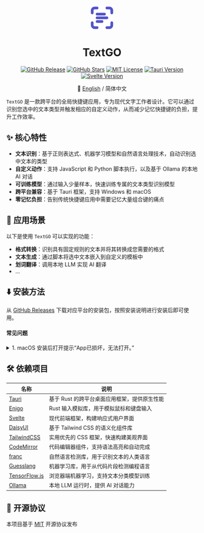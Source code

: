 <div align="center">

<img src="app-icon.png" alt="logo" width="64">

<h1>TextGO</h1>

[![GitHub Release](https://img.shields.io/github/v/release/C5H12O5/TextGO?logo=data:image/svg+xml;base64,PHN2ZyB4bWxucz0iaHR0cDovL3d3dy53My5vcmcvMjAwMC9zdmciIHdpZHRoPSIyNCIgaGVpZ2h0PSIyNCIgdmlld0JveD0iMCAwIDI0IDI0Ij4KCTxwYXRoIGZpbGw9Im5vbmUiIHN0cm9rZT0iI0ZGRkZGRiIgc3Ryb2tlLWxpbmVjYXA9InJvdW5kIiBzdHJva2UtbGluZWpvaW49InJvdW5kIiBzdHJva2Utd2lkdGg9IjIiIGQ9Ik00IDhWNmEyIDIgMCAwIDEgMi0yaDJNNCAxNnYyYTIgMiAwIDAgMCAyIDJoMm04LTE2aDJhMiAyIDAgMCAxIDIgMnYybS00IDEyaDJhMiAyIDAgMCAwIDItMnYtMk04IDEyaDhNOCA5aDZtLTYgNmg0IiAvPgo8L3N2Zz4=&label=Release&style=flat&color=blue)](https://github.com/C5H12O5/TextGO/releases)
[![GitHub Stars](https://img.shields.io/github/stars/C5H12O5/TextGO?logo=github&label=Stars&style=flat&color=yellow)](https://github.com/C5H12O5/TextGO/stargazers)
[![MIT License](https://img.shields.io/badge/License-MIT-green.svg)](LICENSE)
[![Tauri Version](https://img.shields.io/badge/Tauri-v2.9.1-24C8D8.svg?logo=tauri)](https://tauri.app/)
[![Svelte Version](https://img.shields.io/badge/Svelte-v5.43.0-FF3E00.svg?logo=svelte)](https://svelte.dev/)

📖 [English](README.md) / 简体中文

</div>

`TextGO` 是一款跨平台的全局快捷键应用，专为现代文字工作者设计。它可以通过识别您选中的文本类型并触发相应的自定义动作，从而减少记忆快捷键的负担，提升工作效率。

## ✨ 核心特性

- **文本识别**：基于正则表达式、机器学习模型和自然语言处理技术，自动识别选中文本的类型
- **自定义动作**：支持 JavaScript 和 Python 脚本执行，以及基于 Ollama 的本地 AI 对话
- **可训练模型**：通过输入少量样本，快速训练专属的文本类型识别模型
- **跨平台兼容**：基于 Tauri 框架，支持 Windows 和 macOS
- **零记忆负担**：告别传统快捷键应用中需要记忆大量组合键的痛点

## 🚀 应用场景

以下是使用 `TextGO` 可以实现的功能：

- **格式转换**：识别具有固定规则的文本并将其转换成您需要的格式
- **文本生成**：通过脚本将选中文本嵌入到自定义的模板中
- **划词翻译**：调用本地 LLM 实现 AI 翻译
- ...

## ⬇️ 安装方法

从 [GitHub Releases](https://github.com/C5H12O5/TextGO/releases) 下载对应平台的安装包，按照安装说明进行安装后即可使用。

#### 常见问题

<details>
<summary>1. macOS 安装后打开提示“App已损坏，无法打开。”</summary>

<br>

_可以在终端运行以下命令解决：_

```bash
sudo xattr -r -d com.apple.quarantine /Applications/TextGO.app
```

</details>

## 🛠️ 依赖项目

| 名称                                           | 说明                                         |
| ---------------------------------------------- | -------------------------------------------- |
| [Tauri](https://tauri.app/)                    | 基于 Rust 的跨平台桌面应用框架，提供原生性能 |
| [Enigo](https://github.com/enigo-rs/enigo)     | Rust 输入模拟库，用于模拟鼠标和键盘输入      |
| [Svelte](https://svelte.dev/)                  | 现代前端框架，构建响应式用户界面             |
| [DaisyUI](https://daisyui.com/)                | 基于 Tailwind CSS 的语义化组件库             |
| [TailwindCSS](https://tailwindcss.com/)        | 实用优先的 CSS 框架，快速构建美观界面        |
| [CodeMirror](https://codemirror.net/)          | 代码编辑器组件，支持语法高亮和自动完成       |
| [franc](https://github.com/wooorm/franc)       | 自然语言检测库，用于识别文本的人类语言       |
| [Guesslang](https://github.com/yoeo/guesslang) | 机器学习库，用于从代码片段检测编程语言       |
| [TensorFlow.js](https://www.tensorflow.org/js) | 浏览器端机器学习，支持文本分类模型训练       |
| [Ollama](https://ollama.com/)                  | 本地 LLM 运行时，提供 AI 对话能力            |

## 📄 开源协议

本项目基于 [MIT](LICENSE) 开源协议发布
